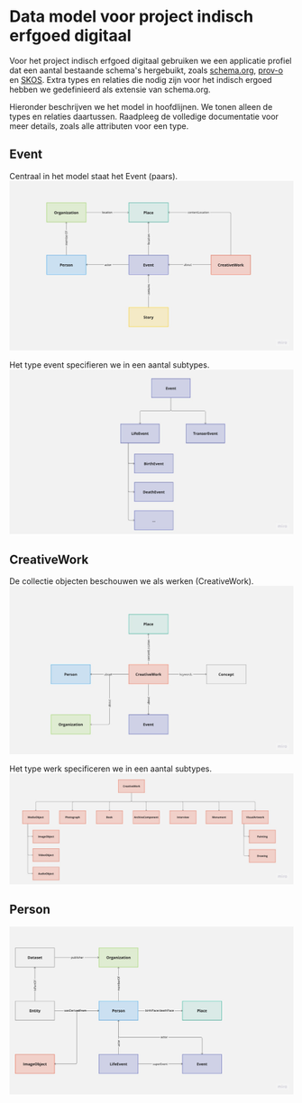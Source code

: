 # Data model voor project indisch erfgoed digitaal

Voor het project indisch erfgoed digitaal gebruiken we een applicatie profiel dat een aantal bestaande schema's hergebuikt, zoals [schema.org](http://schema.org), [prov-o](https://www.w3.org/TR/prov-o/) en [SKOS](https://www.w3.org/TR/2009/REC-skos-reference-20090818/). Extra types en relaties die nodig zijn voor het indisch ergoed hebben we gedefinieerd als extensie van schema.org. 

Hieronder beschrijven we het model in hoofdlijnen. We tonen alleen de types en relaties daartussen. Raadpleeg de volledige documentatie voor meer details, zoals alle attributen voor een type.

## Event
Centraal in het model staat het Event (paars). 
![Event model](./assets/event_model.jpg "Event model")

Het type event specifieren we in een aantal subtypes.
![Event types](./assets/event_types.jpg "Event types")

## CreativeWork
De collectie objecten beschouwen we als werken (CreativeWork). 
![Werk model](./assets/work_model.jpg "Werk model")

Het type werk specificeren we in een aantal subtypes.
![Werk types](./assets/work_types.jpg "Werk types")

## Person
![Person model](./assets/person_model.jpg "Person model")


